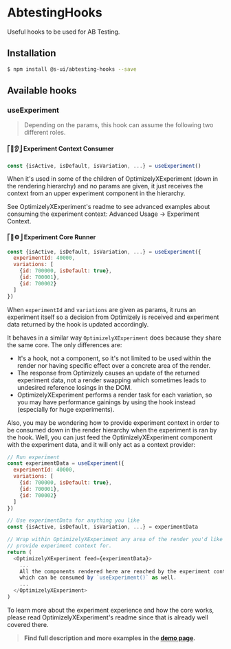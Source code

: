 # AbtestingHooks

Useful hooks to be used for AB Testing.

<!-- ![](./assets/preview.png) -->

## Installation

```sh
$ npm install @s-ui/abtesting-hooks --save
```

## Available hooks

### useExperiment

> Depending on the params, this hook can assume the following two different roles.

#### ⎡🧪👂⎦ Experiment Context Consumer

```js
const {isActive, isDefault, isVariation, ...} = useExperiment()
```

When it's used in some of the children of OptimizelyXExperiment (down in the rendering hierarchy) and no params are given, it just receives the context from an upper experiment component in the hierarchy.

See OptimizelyXExperiment's readme to see advanced examples about consuming the experiment context: Advanced Usage → Experiment Context.

#### ⎡🧪⚙️⎦ Experiment Core Runner

```js
const {isActive, isDefault, isVariation, ...} = useExperiment({
  experimentId: 40000,
  variations: [
    {id: 700000, isDefault: true},
    {id: 700001},
    {id: 700002}
  ]
})
  ```

When `experimentId` and `variations` are given as params, it runs an experiment itself so a decision from Optimizely is received and experiment data returned by the hook is updated accordingly.

It behaves in a similar way `OptimizelyXExperiment` does because they share the same core. The only differences are:

- It's a hook, not a component, so it's not limited to be used within the render nor having specific effect over a concrete area of the render.
- The response from Optimizely causes an update of the returned experiment data, not a render swapping which sometimes leads to undesired reference losings in the DOM.
- OptimizelyXExperiment performs a render task for each variation, so you may have performance gainings by using the hook instead (especially for huge experiments).

Also, you may be wondering how to provide experiment context in order to be consumed down in the render hierarchy when the experiment is ran by the hook. Well, you can just feed the OptimizelyXExperiment component with the experiment data, and it will only act as a context provider:

```js
// Run experiment
const experimentData = useExperiment({
  experimentId: 40000,
  variations: [
    {id: 700000, isDefault: true},
    {id: 700001},
    {id: 700002}
  ]
})

// Use experimentData for anything you like
const {isActive, isDefault, isVariation, ...} = experimentData

// Wrap within OptimizelyXExperiment any area of the render you'd like to
// provide experiment context for.
return (
  <OptimizelyXExperiment feed={experimentData}>
    ...
    All the components rendered here are reached by the experiment context,
    which can be consumed by `useExperiment()` as well.
    ...
  </OptimizelyXExperiment>
)
```

To learn more about the experiment experience and how the core works, please read OptimizelyXExperiment's readme since that is already well covered there.

> **Find full description and more examples in the [demo page](#).**
